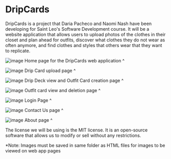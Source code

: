 # DripCards
DripCards is a project that Daria Pacheco and Naomi Nash have been developing for Saint Leo's Software Development course. 
It will be a website application that allows users to upload photos of the clothes in their closet and plan ahead for outfits,
  discover what clothes they do not wear as often anymore, and find clothes and styles that others wear that they want to
  replicate.
  
![image](https://user-images.githubusercontent.com/97969876/166182990-530e61cd-fd76-4660-9c90-c81d35f7f277.png)
Home page for the DripCards web application ^

![image](https://user-images.githubusercontent.com/97969876/166183050-9863f384-ce3f-45bf-960e-5d0d691cc184.png)
Drip Card upload page ^

![image](https://user-images.githubusercontent.com/97969876/166183095-bb864e7e-fb6a-4066-8d4b-11bf968fc46a.png)
Drip Deck view and Outfit Card creation page ^

![image](https://user-images.githubusercontent.com/97969876/166183161-845fafe4-2c62-4fac-98cf-2cd5d03ced06.png)
Outfit card view and deletion page ^

![image](https://user-images.githubusercontent.com/97969876/166183922-39a44850-f3cd-4174-9283-188be22898f6.png)
Login Page ^

![image](https://user-images.githubusercontent.com/97969876/166183267-da1b5029-a32e-40cb-b85c-987523074656.png)
Contact Us page ^

![image](https://user-images.githubusercontent.com/97969876/166183279-f1a1d556-c44d-48fd-9d47-de4cf11aa48f.png)
About page ^


The license we will be using is the MIT license. 
It is an open-source software that allows us to modify or sell without any restrictions.

*Note: Images must be saved in same folder as HTML files for images to be viewed on web app pages
